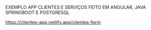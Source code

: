 EXEMPLO APP CLIENTES E SERVIÇOS FEITO EM ANGULAR, JAVA SPRINGBOOT E POSTGRESQL

https://clientes-app.netlify.app/clientes-form
